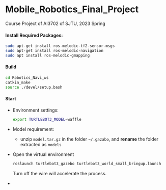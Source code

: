 # Mobile_Robotics_Final_Project
Course Project of AI3702 of SJTU, 2023 Spring

#### Install Required Packages:

```bash
sudo apt-get install ros-melodic-tf2-sensor-msgs
sudo apt-get install ros-melodic-navigation
sudo apt install ros-melodic-gmapping
```

#### Build

```bash
cd Robotics_Navi_ws
catkin_make
source ./devel/setup.bash
```



#### Start

-   Environment settings:

	```bash
	export TURTLEBOT3_MODEL=waffle
	```

-   Model requirement:
    -   unzip `model.tar.gz` in the folder `~/.gazabo`, and **rename** the folder extracted as `models`

-   Open the virtual environment

    ```bash
    roslaunch turtlebot3_gazebo turtlebot3_world_small_bringup.launch
    ```
    
    Turn off the wire will accelerate the process.
    
-   

